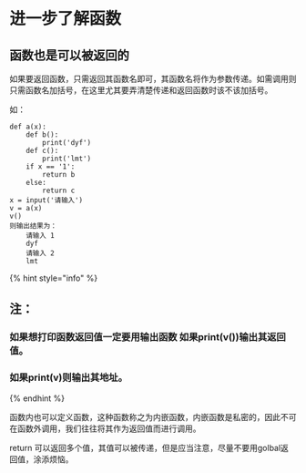 # 进一步了解函数

## 函数也是可以被返回的

如果要返回函数，只需返回其函数名即可，其函数名将作为参数传递。如需调用则只需函数名加括号，在这里尤其要弄清楚传递和返回函数时该不该加括号。

如：

```text
def a(x):
	def b():
		print('dyf')
	def c():
		print('lmt')
	if x == '1':
		return b
	else:
		return c
x = input('请输入')
v = a(x)
v()
则输出结果为：
	请输入 1
	dyf
	请输入 2
	lmt
```

{% hint style="info" %}
## 注：

### 如果想打印函数返回值一定要用输出函数 如果print\(v\(\)\)输出其返回值。

###  如果print\(v\)则输出其地址。
{% endhint %}

函数内也可以定义函数，这种函数称之为内嵌函数，内嵌函数是私密的，因此不可在函数外调用，我们往往将其作为返回值而进行调用。

return 可以返回多个值，其值可以被传递，但是应当注意，尽量不要用golbal返回值，涂添烦恼。

